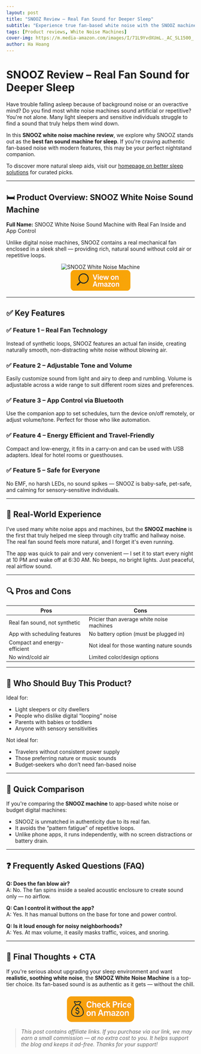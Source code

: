 ```yaml
---
layout: post
title: "SNOOZ Review – Real Fan Sound for Deeper Sleep"
subtitle: "Experience true fan-based white noise with the SNOOZ machine – ideal for deeper, undisturbed sleep."
tags: [Product reviews, White Noise Machines]
cover-img: https://m.media-amazon.com/images/I/71L9YvdXUmL._AC_SL1500_.jpg
author: Ha Hoang
---
```


# SNOOZ Review – Real Fan Sound for Deeper Sleep

Have trouble falling asleep because of background noise or an overactive mind? Do you find most white noise machines sound artificial or repetitive? You're not alone. Many light sleepers and sensitive individuals struggle to find a sound that truly helps them wind down.

In this **SNOOZ white noise machine review**, we explore why SNOOZ stands out as the **best fan sound machine for sleep**. If you're craving authentic fan-based noise with modern features, this may be your perfect nightstand companion.

To discover more natural sleep aids, visit our [homepage on better sleep solutions](https://havan.yoga) for curated picks.

---

## 🛏️ Product Overview: SNOOZ White Noise Sound Machine

**Full Name:** SNOOZ White Noise Sound Machine with Real Fan Inside and App Control

Unlike digital noise machines, SNOOZ contains a real mechanical fan enclosed in a sleek shell — providing rich, natural sound without cold air or repetitive loops.

<div style="text-align:center;">
  <img src="https://m.media-amazon.com/images/I/71L9YvdXUmL._AC_SL1500_.jpg" alt="SNOOZ White Noise Machine" style="width:400px; height:auto;"/>
</div>

<div style="text-align:center;">
  <a href="https://amzn.to/4mdvHEn" target="_blank" rel="nofollow sponsored noopener">
    <img src="/assets/img/view.png" alt="View on Amazon" style="width:160px; height:auto;"/>
  </a>
</div>

---

## ✅ Key Features

### ✅ Feature 1 – Real Fan Technology  
Instead of synthetic loops, SNOOZ features an actual fan inside, creating naturally smooth, non-distracting white noise without blowing air.

### ✅ Feature 2 – Adjustable Tone and Volume  
Easily customize sound from light and airy to deep and rumbling. Volume is adjustable across a wide range to suit different room sizes and preferences.

### ✅ Feature 3 – App Control via Bluetooth  
Use the companion app to set schedules, turn the device on/off remotely, or adjust volume/tone. Perfect for those who like automation.

### ✅ Feature 4 – Energy Efficient and Travel-Friendly  
Compact and low-energy, it fits in a carry-on and can be used with USB adapters. Ideal for hotel rooms or guesthouses.

### ✅ Feature 5 – Safe for Everyone  
No EMF, no harsh LEDs, no sound spikes — SNOOZ is baby-safe, pet-safe, and calming for sensory-sensitive individuals.

---

## 💬 Real-World Experience

I’ve used many white noise apps and machines, but the **SNOOZ machine** is the first that truly helped me sleep through city traffic and hallway noise. The real fan sound feels more natural, and I forget it's even running.

The app was quick to pair and very convenient — I set it to start every night at 10 PM and wake off at 6:30 AM. No beeps, no bright lights. Just peaceful, real airflow sound.

---

## 🔍 Pros and Cons

| Pros | Cons |
|------|------|
| Real fan sound, not synthetic | Pricier than average white noise machines |
| App with scheduling features | No battery option (must be plugged in) |
| Compact and energy-efficient | Not ideal for those wanting nature sounds |
| No wind/cold air | Limited color/design options |

---

## 👥 Who Should Buy This Product?

Ideal for:

- Light sleepers or city dwellers  
- People who dislike digital “looping” noise  
- Parents with babies or toddlers  
- Anyone with sensory sensitivities

Not ideal for:

- Travelers without consistent power supply  
- Those preferring nature or music sounds  
- Budget-seekers who don’t need fan-based noise

---

## 🔄 Quick Comparison

If you're comparing the **SNOOZ machine** to app-based white noise or budget digital machines:  
- SNOOZ is unmatched in authenticity due to its real fan.  
- It avoids the “pattern fatigue” of repetitive loops.  
- Unlike phone apps, it runs independently, with no screen distractions or battery drain.

---

## ❓ Frequently Asked Questions (FAQ)

**Q: Does the fan blow air?**  
A: No. The fan spins inside a sealed acoustic enclosure to create sound only — no airflow.

**Q: Can I control it without the app?**  
A: Yes. It has manual buttons on the base for tone and power control.

**Q: Is it loud enough for noisy neighborhoods?**  
A: Yes. At max volume, it easily masks traffic, voices, and snoring.

---

## 🎯 Final Thoughts + CTA

If you're serious about upgrading your sleep environment and want **realistic, soothing white noise**, the **SNOOZ White Noise Machine** is a top-tier choice. Its fan-based sound is as authentic as it gets — without the chill.

<div style="text-align:center;">
  <a href="https://amzn.to/4mdvHEn" target="_blank" rel="nofollow sponsored noopener">
    <img src="/assets/img/checkprice.png" alt="Check Price on Amazon" style="width:180px; height:auto; margin-top:10px;"/>
  </a>
</div>

> *This post contains affiliate links. If you purchase via our link, we may earn a small commission — at no extra cost to you. It helps support the blog and keeps it ad-free. Thanks for your support!*
